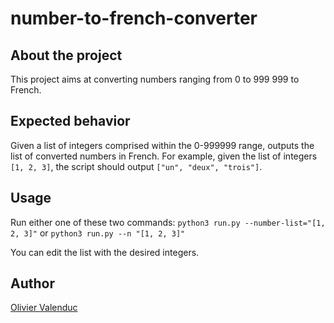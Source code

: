 # number-to-french-converter
## About the project
This project aims at converting numbers ranging from 0 to 999 999 to French.

## Expected behavior
Given a list of integers comprised within the 0-999999 range, outputs the list of converted numbers in French.
For example, given the list of integers `[1, 2, 3]`, the script should output `["un", "deux", "trois"]`.

## Usage
Run either one of these two commands:
```python3 run.py --number-list="[1, 2, 3]"```
or
```python3 run.py --n "[1, 2, 3]"```

You can edit the list with the desired integers.

## Author
[Olivier Valenduc](https://github.com/oli2v)